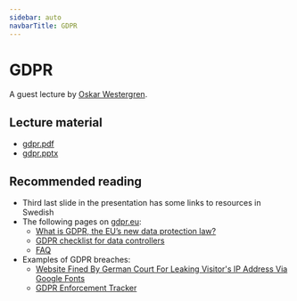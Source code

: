 ```yaml
---
sidebar: auto
navbarTitle: GDPR
---
```


# GDPR
A guest lecture by [Oskar Westergren](https://ju.se/personinfo.html?sign=WESOSK).

## Lecture material
* [gdpr.pdf](gdpr.pdf)
* [gdpr.pptx](gdpr.pptx)

## Recommended reading
* Third last slide in the presentation has some links to resources in Swedish
* The following pages on [gdpr.eu](https://gdpr.eu/):
	* [What is GDPR, the EU’s new data protection law?](https://gdpr.eu/what-is-gdpr/)
	* [GDPR checklist for data controllers](https://gdpr.eu/checklist/)
	* [FAQ](https://gdpr.eu/faq/)
* Examples of GDPR breaches:
	* [Website Fined By German Court For Leaking Visitor's IP Address Via Google Fonts](https://yro.slashdot.org/story/22/01/31/222250/website-fined-by-german-court-for-leaking-visitors-ip-address-via-google-fonts)
	* [GDPR Enforcement Tracker](https://www.enforcementtracker.com/)